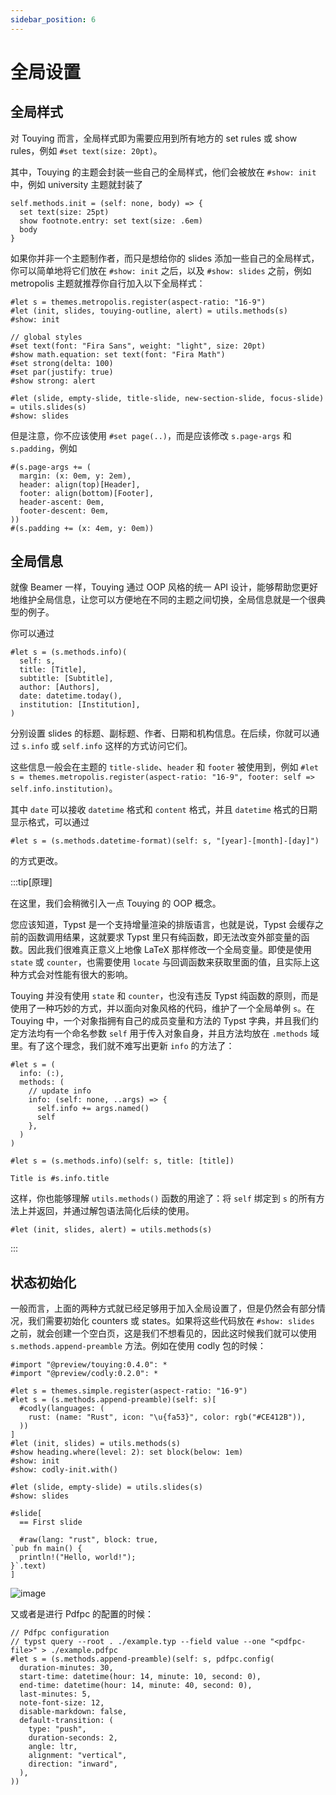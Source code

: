 ```yaml
---
sidebar_position: 6
---
```


# 全局设置

## 全局样式

对 Touying 而言，全局样式即为需要应用到所有地方的 set rules 或 show rules，例如 `#set text(size: 20pt)`。

其中，Touying 的主题会封装一些自己的全局样式，他们会被放在 `#show: init` 中，例如 university 主题就封装了

```typst
self.methods.init = (self: none, body) => {
  set text(size: 25pt)
  show footnote.entry: set text(size: .6em)
  body
}
```

如果你并非一个主题制作者，而只是想给你的 slides 添加一些自己的全局样式，你可以简单地将它们放在 `#show: init` 之后，以及 `#show: slides` 之前，例如 metropolis 主题就推荐你自行加入以下全局样式：

```typst
#let s = themes.metropolis.register(aspect-ratio: "16-9")
#let (init, slides, touying-outline, alert) = utils.methods(s)
#show: init

// global styles
#set text(font: "Fira Sans", weight: "light", size: 20pt)
#show math.equation: set text(font: "Fira Math")
#set strong(delta: 100)
#set par(justify: true)
#show strong: alert

#let (slide, empty-slide, title-slide, new-section-slide, focus-slide) = utils.slides(s)
#show: slides
```

但是注意，你不应该使用 `#set page(..)`，而是应该修改 `s.page-args` 和 `s.padding`，例如

```typst
#(s.page-args += (
  margin: (x: 0em, y: 2em),
  header: align(top)[Header],
  footer: align(bottom)[Footer],
  header-ascent: 0em,
  footer-descent: 0em,
))
#(s.padding += (x: 4em, y: 0em))
```


## 全局信息

就像 Beamer 一样，Touying 通过 OOP 风格的统一 API 设计，能够帮助您更好地维护全局信息，让您可以方便地在不同的主题之间切换，全局信息就是一个很典型的例子。

你可以通过

```typst
#let s = (s.methods.info)(
  self: s,
  title: [Title],
  subtitle: [Subtitle],
  author: [Authors],
  date: datetime.today(),
  institution: [Institution],
)
```

分别设置 slides 的标题、副标题、作者、日期和机构信息。在后续，你就可以通过 `s.info` 或 `self.info` 这样的方式访问它们。

这些信息一般会在主题的 `title-slide`、`header` 和 `footer` 被使用到，例如 `#let s = themes.metropolis.register(aspect-ratio: "16-9", footer: self => self.info.institution)`。

其中 `date` 可以接收 `datetime` 格式和 `content` 格式，并且 `datetime` 格式的日期显示格式，可以通过

```typst
#let s = (s.methods.datetime-format)(self: s, "[year]-[month]-[day]")
```

的方式更改。

:::tip[原理]

在这里，我们会稍微引入一点 Touying 的 OOP 概念。

您应该知道，Typst 是一个支持增量渲染的排版语言，也就是说，Typst 会缓存之前的函数调用结果，这就要求 Typst 里只有纯函数，即无法改变外部变量的函数。因此我们很难真正意义上地像 LaTeX 那样修改一个全局变量。即使是使用 `state` 或 `counter`，也需要使用 `locate` 与回调函数来获取里面的值，且实际上这种方式会对性能有很大的影响。

Touying 并没有使用 `state` 和 `counter`，也没有违反 Typst 纯函数的原则，而是使用了一种巧妙的方式，并以面向对象风格的代码，维护了一个全局单例 `s`。在 Touying 中，一个对象指拥有自己的成员变量和方法的 Typst 字典，并且我们约定方法均有一个命名参数 `self` 用于传入对象自身，并且方法均放在 `.methods` 域里。有了这个理念，我们就不难写出更新 `info` 的方法了：

```
#let s = (
  info: (:),
  methods: (
    // update info
    info: (self: none, ..args) => {
      self.info += args.named()
      self
    },
  )
)

#let s = (s.methods.info)(self: s, title: [title])

Title is #s.info.title
```

这样，你也能够理解 `utils.methods()` 函数的用途了：将 `self` 绑定到 `s` 的所有方法上并返回，并通过解包语法简化后续的使用。

```typst
#let (init, slides, alert) = utils.methods(s)
```
:::


## 状态初始化

一般而言，上面的两种方式就已经足够用于加入全局设置了，但是仍然会有部分情况，我们需要初始化 counters 或 states。如果将这些代码放在 `#show: slides` 之前，就会创建一个空白页，这是我们不想看见的，因此这时候我们就可以使用 `s.methods.append-preamble` 方法。例如在使用 codly 包的时候：

```typst
#import "@preview/touying:0.4.0": *
#import "@preview/codly:0.2.0": *

#let s = themes.simple.register(aspect-ratio: "16-9")
#let s = (s.methods.append-preamble)(self: s)[
  #codly(languages: (
    rust: (name: "Rust", icon: "\u{fa53}", color: rgb("#CE412B")),
  ))
]
#let (init, slides) = utils.methods(s)
#show heading.where(level: 2): set block(below: 1em)
#show: init
#show: codly-init.with()

#let (slide, empty-slide) = utils.slides(s)
#show: slides

#slide[
  == First slide

  #raw(lang: "rust", block: true,
`pub fn main() {
  println!("Hello, world!");
}`.text)
]
```

![image](https://github.com/touying-typ/touying/assets/34951714/0be2fbaf-cc03-4776-932f-259503d5e23a)


又或者是进行 Pdfpc 的配置的时候：

```typst
// Pdfpc configuration
// typst query --root . ./example.typ --field value --one "<pdfpc-file>" > ./example.pdfpc
#let s = (s.methods.append-preamble)(self: s, pdfpc.config(
  duration-minutes: 30,
  start-time: datetime(hour: 14, minute: 10, second: 0),
  end-time: datetime(hour: 14, minute: 40, second: 0),
  last-minutes: 5,
  note-font-size: 12,
  disable-markdown: false,
  default-transition: (
    type: "push",
    duration-seconds: 2,
    angle: ltr,
    alignment: "vertical",
    direction: "inward",
  ),
))
```